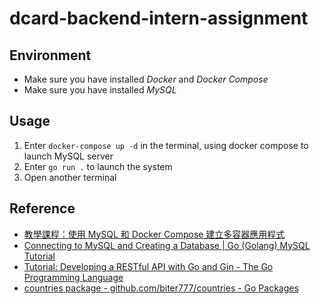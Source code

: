 # dcard-backend-intern-assignment

## Environment
* Make sure you have installed *Docker* and *Docker Compose*
* Make sure you have installed *MySQL*

## Usage
1. Enter `docker-compose up -d` in the terminal, using docker compose to launch MySQL server
2. Enter `go run .` to launch the system
3. Open another terminal

## Reference
* [教學課程：使用 MySQL 和 Docker Compose 建立多容器應用程式](<https://learn.microsoft.com/zh-tw/visualstudio/docker/tutorials/tutorial-multi-container-app-mysql>)
* [Connecting to MySQL and Creating a Database | Go (Golang) MySQL Tutorial](<https://golangbot.com/connect-create-db-mysql/>)
* [Tutorial: Developing a RESTful API with Go and Gin - The Go Programming Language](<https://go.dev/doc/tutorial/web-service-gin>)
* [countries package - github.com/biter777/countries - Go Packages](<https://pkg.go.dev/github.com/biter777/countries>)